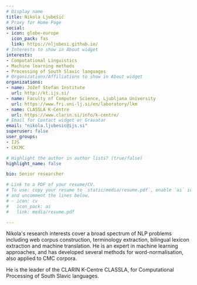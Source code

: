 ```yaml
---
# Display name
title: Nikola Ljubešić
# Proxy for Home Page
social:
- icon: globe-europe
  icon_pack: fas
  link: https://nljubesi.github.io/
# Interests to show in About widget
interests:
- Computational Linguistics
- Machine learning methods
- Processing of South Slavic languages
# Organizations/Affiliations to show in About widget
organizations:
- name: Jožef Stefan Institute
  url: http://kt.ijs.si/
- name: Faculty of Computer Science, Ljubljana University
  url: https://www.fri.uni-lj.si/en/laboratory/lkm
- name: CLASSLA K-Centre
  url: https://www.clarin.si/info/k-centre/
# Email for Contact widget or Gravatar
email: "nikola.ljubesic@ijs.si"
superuser: false
user_groups:
- IJS
- CKCMC 

# Highlight the author in author lists? (true/false)
highlight_name: false

bio: Senior researcher

# Link to a PDF of your resume/CV.
# To use: copy your resume to `static/media/resume.pdf`, enable `ai` icons in `params.toml`, 
# and uncomment the lines below.
# - icon: cv
#   icon_pack: ai
#   link: media/resume.pdf

---
```


Nikola's research interests cover a broad spectrum of NLP problems
including web corpus construction, terminology extraction, bilingual
lexicon extraction and machine translation. He is an expert in machine
learning approaches, and has developed several methods for
word-normalisation, also applied to CMC corpora.

He is the leader of the CLARIN K-Centre CLASSLA, for Computational Processing of South Slavic languages.
